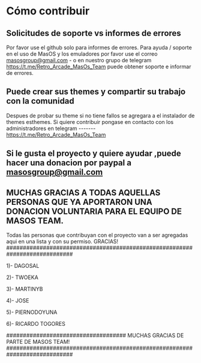 # Cómo contribuir

## Solicitudes de soporte vs informes de errores

Por favor use el github solo para informes de errores. Para ayuda / soporte en el uso de MasOS y los emuladores
 por favor use el correo masosgroup@gmail.com - o en nuestro grupo de telegram https://t.me/Retro_Arcade_MasOs_Team puede obtener soporte
 e informar de errores.


## Puede crear sus themes y compartir su trabajo con la comunidad
Despues de probar su theme si no tiene fallos se agregara a el instalador de themes esthemes.
Si quiere contribuir pongase en contacto con los administradores en telegram ------- https://t.me/Retro_Arcade_MasOs_Team



## Si le gusta el proyecto y quiere ayudar ,puede hacer una donacion por paypal a masosgroup@gmail.com



## MUCHAS GRACIAS A TODAS AQUELLAS PERSONAS QUE YA APORTARON UNA DONACION VOLUNTARIA PARA EL EQUIPO DE MASOS TEAM.
Todas las personas que contribuyan con el proyecto van a ser agregadas aqui en una lista y con su permiso. GRACIAS!
############################################################################

1)- DAGOSAL

2)- TWOEKA

3)- MARTINYB

4)- JOSE

5)-	PIERNODOYUNA

6)- RICARDO TOGORES

#################################### MUCHAS GRACIAS DE PARTE DE MASOS TEAM!
############################################################################